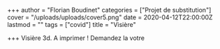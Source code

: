 +++
author = "Florian Boudinet"
categories = ["Projet de substitution"]
cover = "/uploads/uploads/cover5.png"
date = 2020-04-12T22:00:00Z
lastmod = ""
tags = ["covid"]
title = "Visière"

+++
Visière 3d. A imprimer  ! Demandez la votre